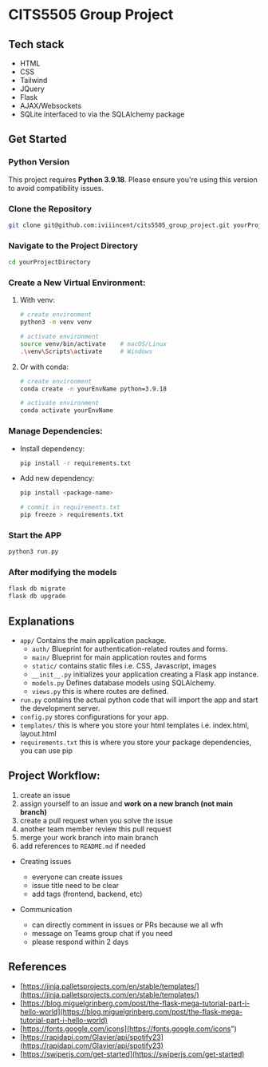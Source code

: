 # CITS5505 Group Project

## Tech stack
- HTML
- CSS
- Tailwind
- JQuery
- Flask
- AJAX/Websockets
- SQLite interfaced to via the SQLAlchemy package

## Get Started

### Python Version

This project requires **Python 3.9.18**. Please ensure you're using this version to avoid compatibility issues.

### Clone the Repository

```bash
git clone git@github.com:iviiincent/cits5505_group_project.git yourProjectDirectory
```

### Navigate to the Project Directory

```bash
cd yourProjectDirectory
```

### Create a New Virtual Environment:

1. With venv:
    ```bash
    # create environment
    python3 -m venv venv
    
    # activate environment
    source venv/bin/activate    # macOS/Linux
    .\venv\Scripts\activate     # Windows
    ```
2. Or with conda:
    ```bash
    # create environment
    conda create -n yourEnvName python=3.9.18

    # activate environment
    conda activate yourEnvName
    ```

### Manage Dependencies:

- Install dependency:
  ```bash
  pip install -r requirements.txt
  ```
- Add new dependency:
  ```bash
  pip install <package-name>

  # commit in requirements.txt
  pip freeze > requirements.txt
  ```

### Start the APP

```bash
python3 run.py
```

### After modifying the models

```bash
flask db migrate
flask db upgrade
```

## Explanations

- `app/` Contains the main application package.​
  - `auth/` Blueprint for authentication-related routes and forms.​
  - `main/` Blueprint for main application routes and forms
  - `static/` contains static files i.e. CSS, Javascript, images
  - `__init__.py` initializes your application creating a Flask app instance.
  - `models.py` Defines database models using SQLAlchemy.
  - `views.py` this is where routes are defined.
- `run.py` contains the actual python code that will import the app and start the development server.
- `config.py` stores configurations for your app.
- `templates/` this is where you store your html templates i.e. index.html, layout.html
- `requirements.txt` this is where you store your package dependencies, you can use pip

## Project Workflow:
1. create an issue
2. assign yourself to an issue and **work on a new branch (not main branch)**
3. create a pull request when you solve the issue
4. another team member review this pull request
5. merge your work branch into main branch
6. add references to `README.md` if needed

- Creating issues
  - everyone can create issues
  - issue title need to be clear
  - add tags (frontend, backend, etc)

- Communication
  - can directly comment in issues or PRs because we all wfh
  - message on Teams group chat if you need
  - please respond within 2 days

## References

- [https://jinja.palletsprojects.com/en/stable/templates/](https://jinja.palletsprojects.com/en/stable/templates/)
- [https://blog.miguelgrinberg.com/post/the-flask-mega-tutorial-part-i-hello-world](https://blog.miguelgrinberg.com/post/the-flask-mega-tutorial-part-i-hello-world)
- [https://fonts.google.com/icons](https://fonts.google.com/icons")
- [https://rapidapi.com/Glavier/api/spotify23](https://rapidapi.com/Glavier/api/spotify23)
- [https://swiperjs.com/get-started](https://swiperjs.com/get-started)

